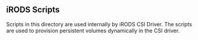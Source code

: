 ## iRODS Scripts

Scripts in this directory are used internally by iRODS CSI Driver. The scripts are used to provision persistent volumes dynamically in the CSI driver.


